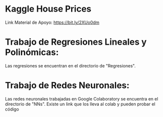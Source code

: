 # Kaggle House Prices
Link Material de Apoyo: https://bit.ly/2XUo0dm

# Trabajo de Regresiones Lineales y Polinómicas:
Las regresiones se encuentran en el directorio de "Regresiones". 

# Trabajo de Redes Neuronales:
Las redes neuronales trabajadas en Google Colaboratory se encuentra en el directorio de "NNs". Existe un link que los lleva al colab y pueden probar el código
